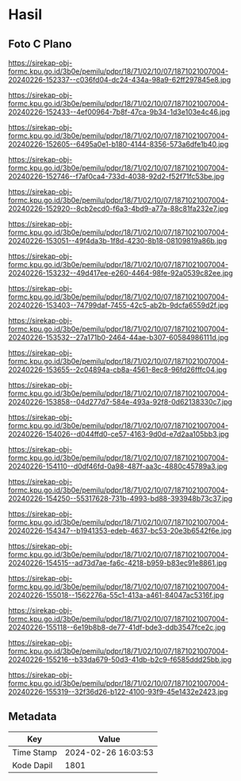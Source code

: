 # Hasil

## Foto C Plano

https://sirekap-obj-formc.kpu.go.id/3b0e/pemilu/pdpr/18/71/02/10/07/1871021007004-20240226-152337--c036fd04-dc24-434a-98a9-62ff297845e8.jpg

https://sirekap-obj-formc.kpu.go.id/3b0e/pemilu/pdpr/18/71/02/10/07/1871021007004-20240226-152433--4ef00964-7b8f-47ca-9b34-1d3e103e4c46.jpg

https://sirekap-obj-formc.kpu.go.id/3b0e/pemilu/pdpr/18/71/02/10/07/1871021007004-20240226-152605--6495a0e1-b180-4144-8356-573a6dfe1b40.jpg

https://sirekap-obj-formc.kpu.go.id/3b0e/pemilu/pdpr/18/71/02/10/07/1871021007004-20240226-152746--f7af0ca4-733d-4038-92d2-f52f71fc53be.jpg

https://sirekap-obj-formc.kpu.go.id/3b0e/pemilu/pdpr/18/71/02/10/07/1871021007004-20240226-152920--8cb2ecd0-f6a3-4bd9-a77a-88c81fa232e7.jpg

https://sirekap-obj-formc.kpu.go.id/3b0e/pemilu/pdpr/18/71/02/10/07/1871021007004-20240226-153051--49f4da3b-1f8d-4230-8b18-08109819a86b.jpg

https://sirekap-obj-formc.kpu.go.id/3b0e/pemilu/pdpr/18/71/02/10/07/1871021007004-20240226-153232--49d417ee-e260-4464-98fe-92a0539c82ee.jpg

https://sirekap-obj-formc.kpu.go.id/3b0e/pemilu/pdpr/18/71/02/10/07/1871021007004-20240226-153403--74799daf-7455-42c5-ab2b-9dcfa6559d2f.jpg

https://sirekap-obj-formc.kpu.go.id/3b0e/pemilu/pdpr/18/71/02/10/07/1871021007004-20240226-153532--27a171b0-2464-44ae-b307-60584986111d.jpg

https://sirekap-obj-formc.kpu.go.id/3b0e/pemilu/pdpr/18/71/02/10/07/1871021007004-20240226-153655--2c04894a-cb8a-4561-8ec8-96fd26fffc04.jpg

https://sirekap-obj-formc.kpu.go.id/3b0e/pemilu/pdpr/18/71/02/10/07/1871021007004-20240226-153858--04d277d7-584e-493a-92f8-0d62138330c7.jpg

https://sirekap-obj-formc.kpu.go.id/3b0e/pemilu/pdpr/18/71/02/10/07/1871021007004-20240226-154026--d044ffd0-ce57-4163-9d0d-e7d2aa105bb3.jpg

https://sirekap-obj-formc.kpu.go.id/3b0e/pemilu/pdpr/18/71/02/10/07/1871021007004-20240226-154110--d0df46fd-0a98-487f-aa3c-4880c45789a3.jpg

https://sirekap-obj-formc.kpu.go.id/3b0e/pemilu/pdpr/18/71/02/10/07/1871021007004-20240226-154250--55317628-731b-4993-bd88-393948b73c37.jpg

https://sirekap-obj-formc.kpu.go.id/3b0e/pemilu/pdpr/18/71/02/10/07/1871021007004-20240226-154347--b1941353-edeb-4637-bc53-20e3b6542f6e.jpg

https://sirekap-obj-formc.kpu.go.id/3b0e/pemilu/pdpr/18/71/02/10/07/1871021007004-20240226-154515--ad73d7ae-fa6c-4218-b959-b83ec91e8861.jpg

https://sirekap-obj-formc.kpu.go.id/3b0e/pemilu/pdpr/18/71/02/10/07/1871021007004-20240226-155018--1562276a-55c1-413a-a461-84047ac5316f.jpg

https://sirekap-obj-formc.kpu.go.id/3b0e/pemilu/pdpr/18/71/02/10/07/1871021007004-20240226-155118--6e19b8b8-de77-41df-bde3-ddb3547fce2c.jpg

https://sirekap-obj-formc.kpu.go.id/3b0e/pemilu/pdpr/18/71/02/10/07/1871021007004-20240226-155216--b33da679-50d3-41db-b2c9-f6585ddd25bb.jpg

https://sirekap-obj-formc.kpu.go.id/3b0e/pemilu/pdpr/18/71/02/10/07/1871021007004-20240226-155319--32f36d26-b122-4100-93f9-45e1432e2423.jpg


## Metadata

| Key        | Value               |
| ---------- | ------------------- |
| Time Stamp | 2024-02-26 16:03:53 |
| Kode Dapil | 1801                |



